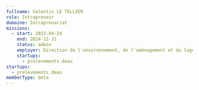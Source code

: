```yaml
---
fullname: Valentin LE TELLIER
role: Intrapreneur
domaine: Intraprenariat
missions:
  - start: 2023-04-24
    end: 2024-12-31
    status: admin
    employer: Direction de l'environnement, de l'aménagement et du logement de La Réunion
    startups:
      - prelevements.deau
startups:
  - prelevements.deau
memberType: beta
---
```

